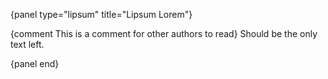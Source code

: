 {panel type="lipsum" title="Lipsum Lorem"}

{comment This is a comment for other authors to read}
Should be the only text left.

{panel end}
